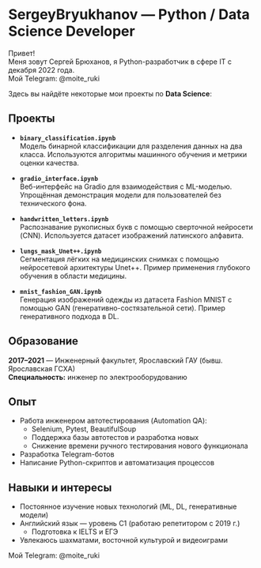 # SergeyBryukhanov — Python / Data Science Developer

Привет!  
Меня зовут Сергей Брюханов, я Python-разработчик в сфере IT с декабря 2022 года.  
Мой Telegram: @moite_ruki

Здесь вы найдёте некоторые мои проекты по **Data Science**:

## Проекты

- **`binary_classification.ipynb`**  
  Модель бинарной классификации для разделения данных на два класса. Используются алгоритмы машинного обучения и метрики оценки качества.

- **`gradio_interface.ipynb`**  
  Веб-интерфейс на Gradio для взаимодействия с ML-моделью. Упрощённая демонстрация модели для пользователей без технического фона.

- **`handwritten_letters.ipynb`**  
  Распознавание рукописных букв с помощью сверточной нейросети (CNN). Используется датасет изображений латинского алфавита.

- **`lungs_mask_Unet++.ipynb`**  
  Сегментация лёгких на медицинских снимках с помощью нейросетевой архитектуры Unet++. Пример применения глубокого обучения в области медицины.

- **`mnist_fashion_GAN.ipynb`**  
  Генерация изображений одежды из датасета Fashion MNIST с помощью GAN (генеративно-состязательной сети). Пример генеративного подхода в DL.

## Образование

**2017–2021** — Инженерный факультет, Ярославский ГАУ (бывш. Ярославская ГСХА)  
**Специальность:** инженер по электрооборудованию

## Опыт

- Работа инженером автотестирования (Automation QA):
  - Selenium, Pytest, BeautifulSoup
  - Поддержка базы автотестов и разработка новых
  - Снижение времени ручного тестирования нового функционала
- Разработка Telegram-ботов
- Написание Python-скриптов и автоматизация процессов

## Навыки и интересы

- Постоянное изучение новых технологий (ML, DL, генеративные модели)
- Английский язык — уровень C1 (работаю репетитором с 2019 г.)
  - Подготовка к IELTS и ЕГЭ
- Увлекаюсь шахматами, восточной культурой и видеоиграми


Мой Telegram: @moite_ruki
